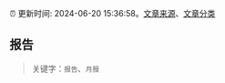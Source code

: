 :alarm_clock: 更新时间: 2024-06-20 15:36:58。[文章来源](/README.md)、[文章分类](/TAGS.md)

## 报告


> 关键字：`报告`、`月报`



